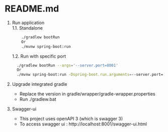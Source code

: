 # README.md

 1. Run application   
    1.1. Standalone
      ```bash
          ./gradlew bootRun
          Or
          ./mvnw spring-boot:run
      ```
    1.2. Run with specific port
      ```bash
        ./gradlew bootRun --args='--server.port=8001'
        Or
        ./mvnw spring-boot:run -Dspring-boot.run.arguments=--server.port=8001
      ```

 2. Upgrade integrated gradle
    - Replace the version in gradle/wrapper/gradle-wrapper.properties
    - Run ./gradlew.bat

 3. Swagger-ui
    - This project uses openAPI 3 (which is swagger 3)
    - To access swagger ui : http://localhost:8001/swagger-ui.html

